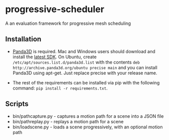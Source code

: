 # progressive-scheduler

A an evaluation framework for progressive mesh scheduling

## Installation

 * [Panda3D](http://www.panda3d.org/) is required. Mac and Windows users
   should download and install the
   [latest SDK](http://www.panda3d.org/download.php?sdk). On Ubuntu, create
   ``/etc/apt/sources.list.d/panda3d.list`` with the contents
   ``deb http://archive.panda3d.org/ubuntu precise main`` and you can install
   Panda3D using apt-get. Just replace precise with your release name.

 * The rest of the requirements can be installed via pip with the following
   command: ``pip install -r requirements.txt``.

## Scripts

* bin/pathcapture.py - captures a motion path for a scene into a JSON file
* bin/pathreplay.py - replays a motion path for a scene
* bin/loadscene.py - loads a scene progressively, with an optional motion path

